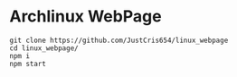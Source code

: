 # Archlinux WebPage
```
git clone https://github.com/JustCris654/linux_webpage
cd linux_webpage/
npm i
npm start
```
